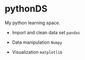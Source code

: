 # pythonDS

My python learning space.

-   Import and clean data set `pandas`

-   Data manipulation `Numpy`

-   Visualization `matplotlib`
